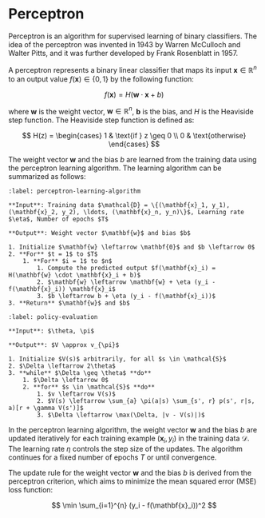 # Perceptron

Perceptron is an algorithm for supervised learning of binary classifiers. The idea of the perceptron was invented in 1943 by Warren McCulloch and Walter Pitts, and it was further developed by Frank Rosenblatt in 1957. 

A perceptron represents a binary linear classifier that maps its input $\mathbf{x} \in \mathbb{R}^n$ to an output value $f(\mathbf{x}) \in \{0, 1\}$ by the following function:

$$
f(\mathbf{x}) = H(\mathbf{w} \cdot \mathbf{x} + b)
$$

where $\mathbf{w}$ is the weight vector, $\mathbf{w} \in \mathbb{R}^n$, $\mathbf{b}$ is the bias, and $H$ is the Heaviside step function. The Heaviside step function is defined as:

$$
H(z) = \begin{cases}
1 & \text{if } z \geq 0 \\
0 & \text{otherwise}
\end{cases}
$$

The weight vector $\mathbf{w}$ and the bias $b$ are learned from the training data using the perceptron learning algorithm. The learning algorithm can be summarized as follows:

```{prf:algorithm} Perceptron Learning Algorithm
:label: perceptron-learning-algorithm

**Input**: Training data $\mathcal{D} = \{(\mathbf{x}_1, y_1), (\mathbf{x}_2, y_2), \ldots, (\mathbf{x}_n, y_n)\}$, Learning rate $\eta$, Number of epochs $T$

**Output**: Weight vector $\mathbf{w}$ and bias $b$

1. Initialize $\mathbf{w} \leftarrow \mathbf{0}$ and $b \leftarrow 0$
2. **For** $t = 1$ to $T$
    1. **For** $i = 1$ to $n$
        1. Compute the predicted output $f(\mathbf{x}_i) = H(\mathbf{w} \cdot \mathbf{x}_i + b)$
        2. $\mathbf{w} \leftarrow \mathbf{w} + \eta (y_i - f(\mathbf{x}_i)) \mathbf{x}_i$
        3. $b \leftarrow b + \eta (y_i - f(\mathbf{x}_i))$
3. **Return** $\mathbf{w}$ and $b$
```

```{prf:algorithm} Policy Evaluation for estimating $V \approx v_{\pi}$
:label: policy-evaluation

**Input**: $\theta, \pi$

**Output**: $V \approx v_{\pi}$

1. Initialize $V(s)$ arbitrarily, for all $s \in \mathcal{S}$
2. $\Delta \leftarrow 2\theta$
3. **while** $\Delta \geq \theta$ **do**
    1. $\Delta \leftarrow 0$
    2. **for** $s \in \mathcal{S}$ **do**
        1. $v \leftarrow V(s)$
        2. $V(s) \leftarrow \sum_{a} \pi(a|s) \sum_{s', r} p(s', r|s, a)[r + \gamma V(s')]$
        3. $\Delta \leftarrow \max(\Delta, |v - V(s)|)$
```

In the perceptron learning algorithm, the weight vector $\mathbf{w}$ and the bias $b$ are updated iteratively for each training example $(\mathbf{x}_i, y_i)$ in the training data $\mathcal{D}$. The learning rate $\eta$ controls the step size of the updates. The algorithm continues for a fixed number of epochs $T$ or until convergence.

The update rule for the weight vector $\mathbf{w}$ and the bias $b$ is derived from the perceptron criterion, which aims to minimize the mean squared error (MSE) loss function:

$$
\min \sum_{i=1}^{n} (y_i - f(\mathbf{x}_i))^2
$$



